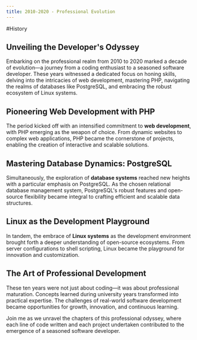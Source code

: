 ```yaml
---
title: 2010-2020 - Professional Evolution
---
```

#History 
## Unveiling the Developer's Odyssey

Embarking on the professional realm from 2010 to 2020 marked a decade of evolution—a journey from a coding enthusiast to a seasoned software developer. These years witnessed a dedicated focus on honing skills, delving into the intricacies of web development, mastering PHP, navigating the realms of databases like PostgreSQL, and embracing the robust ecosystem of Linux systems.

## Pioneering Web Development with PHP

The period kicked off with an intensified commitment to **web development**, with PHP emerging as the weapon of choice. From dynamic websites to complex web applications, PHP became the cornerstone of projects, enabling the creation of interactive and scalable solutions.

## Mastering Database Dynamics: PostgreSQL

Simultaneously, the exploration of **database systems** reached new heights with a particular emphasis on PostgreSQL. As the chosen relational database management system, PostgreSQL's robust features and open-source flexibility became integral to crafting efficient and scalable data structures.

## Linux as the Development Playground

In tandem, the embrace of **Linux systems** as the development environment brought forth a deeper understanding of open-source ecosystems. From server configurations to shell scripting, Linux became the playground for innovation and customization.

## The Art of Professional Development

These ten years were not just about coding—it was about professional maturation. Concepts learned during university years transformed into practical expertise. The challenges of real-world software development became opportunities for growth, innovation, and continuous learning.

Join me as we unravel the chapters of this professional odyssey, where each line of code written and each project undertaken contributed to the emergence of a seasoned software developer.